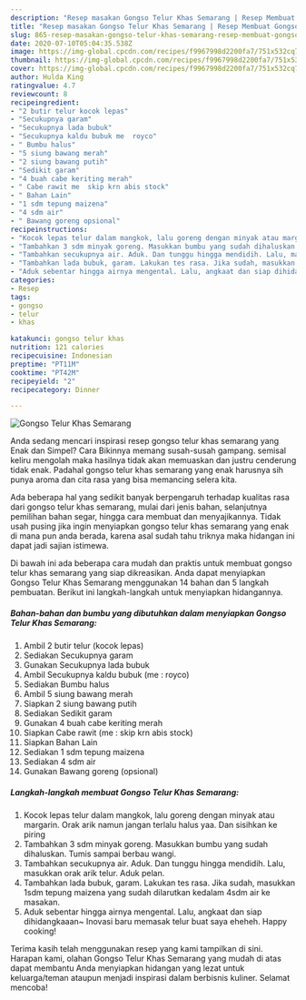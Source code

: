 ```yaml
---
description: "Resep masakan Gongso Telur Khas Semarang | Resep Membuat Gongso Telur Khas Semarang Yang Mudah Dan Praktis"
title: "Resep masakan Gongso Telur Khas Semarang | Resep Membuat Gongso Telur Khas Semarang Yang Mudah Dan Praktis"
slug: 865-resep-masakan-gongso-telur-khas-semarang-resep-membuat-gongso-telur-khas-semarang-yang-mudah-dan-praktis
date: 2020-07-10T05:04:35.538Z
image: https://img-global.cpcdn.com/recipes/f9967998d2200fa7/751x532cq70/gongso-telur-khas-semarang-foto-resep-utama.jpg
thumbnail: https://img-global.cpcdn.com/recipes/f9967998d2200fa7/751x532cq70/gongso-telur-khas-semarang-foto-resep-utama.jpg
cover: https://img-global.cpcdn.com/recipes/f9967998d2200fa7/751x532cq70/gongso-telur-khas-semarang-foto-resep-utama.jpg
author: Hulda King
ratingvalue: 4.7
reviewcount: 8
recipeingredient:
- "2 butir telur kocok lepas"
- "Secukupnya garam"
- "Secukupnya lada bubuk"
- "Secukupnya kaldu bubuk me  royco"
- " Bumbu halus"
- "5 siung bawang merah"
- "2 siung bawang putih"
- "Sedikit garam"
- "4 buah cabe keriting merah"
- " Cabe rawit me  skip krn abis stock"
- " Bahan Lain"
- "1 sdm tepung maizena"
- "4 sdm air"
- " Bawang goreng opsional"
recipeinstructions:
- "Kocok lepas telur dalam mangkok, lalu goreng dengan minyak atau margarin. Orak arik namun jangan terlalu halus yaa. Dan sisihkan ke piring"
- "Tambahkan 3 sdm minyak goreng. Masukkan bumbu yang sudah dihaluskan. Tumis sampai berbau wangi."
- "Tambahkan secukupnya air. Aduk. Dan tunggu hingga mendidih. Lalu, masukkan orak arik telur. Aduk pelan."
- "Tambahkan lada bubuk, garam. Lakukan tes rasa. Jika sudah, masukkan 1sdm tepung maizena yang sudah dilarutkan kedalam 4sdm air ke masakan."
- "Aduk sebentar hingga airnya mengental. Lalu, angkaat dan siap dihidangkaaan~ Inovasi baru memasak telur buat saya eheheh. Happy cooking!"
categories:
- Resep
tags:
- gongso
- telur
- khas

katakunci: gongso telur khas 
nutrition: 121 calories
recipecuisine: Indonesian
preptime: "PT11M"
cooktime: "PT42M"
recipeyield: "2"
recipecategory: Dinner

---
```



![Gongso Telur Khas Semarang](https://img-global.cpcdn.com/recipes/f9967998d2200fa7/751x532cq70/gongso-telur-khas-semarang-foto-resep-utama.jpg)

Anda sedang mencari inspirasi resep gongso telur khas semarang yang Enak dan Simpel? Cara Bikinnya memang susah-susah gampang. semisal keliru mengolah maka hasilnya tidak akan memuaskan dan justru cenderung tidak enak. Padahal gongso telur khas semarang yang enak harusnya sih punya aroma dan cita rasa yang bisa memancing selera kita.

Ada beberapa hal yang sedikit banyak berpengaruh terhadap kualitas rasa dari gongso telur khas semarang, mulai dari jenis bahan, selanjutnya pemilihan bahan segar, hingga cara membuat dan menyajikannya. Tidak usah pusing jika ingin menyiapkan gongso telur khas semarang yang enak di mana pun anda berada, karena asal sudah tahu triknya maka hidangan ini dapat jadi sajian istimewa.




Di bawah ini ada beberapa cara mudah dan praktis untuk membuat gongso telur khas semarang yang siap dikreasikan. Anda dapat menyiapkan Gongso Telur Khas Semarang menggunakan 14 bahan dan 5 langkah pembuatan. Berikut ini langkah-langkah untuk menyiapkan hidangannya.

<!--inarticleads1-->

##### Bahan-bahan dan bumbu yang dibutuhkan dalam menyiapkan Gongso Telur Khas Semarang:

1. Ambil 2 butir telur (kocok lepas)
1. Sediakan Secukupnya garam
1. Gunakan Secukupnya lada bubuk
1. Ambil Secukupnya kaldu bubuk (me : royco)
1. Sediakan  Bumbu halus
1. Ambil 5 siung bawang merah
1. Siapkan 2 siung bawang putih
1. Sediakan Sedikit garam
1. Gunakan 4 buah cabe keriting merah
1. Siapkan  Cabe rawit (me : skip krn abis stock)
1. Siapkan  Bahan Lain
1. Sediakan 1 sdm tepung maizena
1. Sediakan 4 sdm air
1. Gunakan  Bawang goreng (opsional)




<!--inarticleads2-->

##### Langkah-langkah membuat Gongso Telur Khas Semarang:

1. Kocok lepas telur dalam mangkok, lalu goreng dengan minyak atau margarin. Orak arik namun jangan terlalu halus yaa. Dan sisihkan ke piring
1. Tambahkan 3 sdm minyak goreng. Masukkan bumbu yang sudah dihaluskan. Tumis sampai berbau wangi.
1. Tambahkan secukupnya air. Aduk. Dan tunggu hingga mendidih. Lalu, masukkan orak arik telur. Aduk pelan.
1. Tambahkan lada bubuk, garam. Lakukan tes rasa. Jika sudah, masukkan 1sdm tepung maizena yang sudah dilarutkan kedalam 4sdm air ke masakan.
1. Aduk sebentar hingga airnya mengental. Lalu, angkaat dan siap dihidangkaaan~ Inovasi baru memasak telur buat saya eheheh. Happy cooking!




Terima kasih telah menggunakan resep yang kami tampilkan di sini. Harapan kami, olahan Gongso Telur Khas Semarang yang mudah di atas dapat membantu Anda menyiapkan hidangan yang lezat untuk keluarga/teman ataupun menjadi inspirasi dalam berbisnis kuliner. Selamat mencoba!

